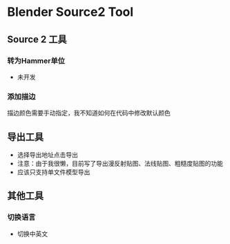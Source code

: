 # Blender Source2 Tool
## Source 2 工具
### 转为Hammer单位
- 未开发
### 添加描边
描边颜色需要手动指定，我不知道如何在代码中修改默认颜色
## 导出工具
- 选择导出地址点击导出
- 注意：由于我很懒，目前写了导出漫反射贴图、法线贴图、粗糙度贴图的功能
- 应该只支持单文件模型导出
## 其他工具
### 切换语言
- 切换中英文